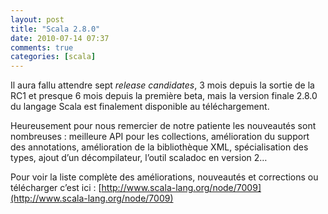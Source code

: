 ```yaml
---
layout: post
title: "Scala 2.8.0"
date: 2010-07-14 07:37
comments: true
categories: [scala]
---
```


Il aura fallu attendre sept _release candidates_, 3 mois depuis la sortie de la RC1 et presque 6 mois depuis la première beta, mais la version finale 2.8.0 du langage Scala est finalement disponible au téléchargement.

Heureusement pour nous remercier de notre patiente les nouveautés sont nombreuses : meilleure API pour les collections, amélioration du support des annotations, amélioration de la bibliothèque XML, spécialisation des types, ajout d’un décompilateur, l’outil scaladoc en version 2…

Pour voir la liste complète des améliorations, nouveautés et corrections ou télécharger c’est ici : [http://www.scala-lang.org/node/7009](http://www.scala-lang.org/node/7009)
